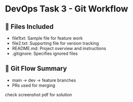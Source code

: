 # DevOps Task 3 - Git Workflow
## 📄 Files Included
- file1txt: Sample file for feature work
- file2.txt: Supporting file for version tracking
- README.md: Project overview and instructions
- .gitignore: Specifies ignored files

## 🔄 Git Flow Summary
- main → dev → feature branches
- PRs used for merging

check screenshot pdf for solution
